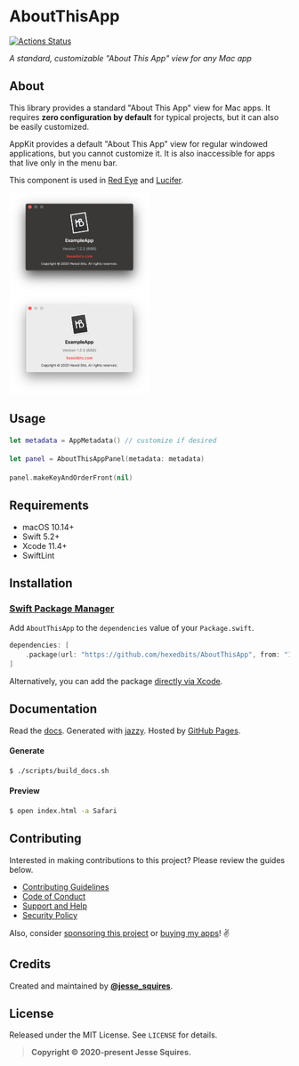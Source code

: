 # AboutThisApp

[![Actions Status](https://github.com/hexedbits/AboutThisApp/workflows/CI/badge.svg)](https://github.com/hexedbits/AboutThisApp/actions)

*A standard, customizable "About This App" view for any Mac app*

## About

This library provides a standard "About This App" view for Mac apps. It requires **zero configuration by default** for typical projects, but it can also be easily customized.

AppKit provides a default "About This App" view for regular windowed applications, but you cannot customize it. It is also inaccessible for apps that live only in the menu bar.

This component is used in [Red Eye](https://www.hexedbits.com/redeye/) and [Lucifer](https://www.hexedbits.com/lucifer/).

<img src="https://raw.githubusercontent.com/hexedbits/AboutThisApp/dev/screenshots/screenshot_dark.png" width="50%" />

<img src="https://raw.githubusercontent.com/hexedbits/AboutThisApp/dev/screenshots/screenshot_light.png" width="50%" />

## Usage

```swift
let metadata = AppMetadata() // customize if desired

let panel = AboutThisAppPanel(metadata: metadata)

panel.makeKeyAndOrderFront(nil)
```

## Requirements

- macOS 10.14+
- Swift 5.2+
- Xcode 11.4+
- SwiftLint

## Installation

### [Swift Package Manager](https://swift.org/package-manager/)

Add `AboutThisApp` to the `dependencies` value of your `Package.swift`.

```swift
dependencies: [
    .package(url: "https://github.com/hexedbits/AboutThisApp", from: "1.0.0")
]
```

Alternatively, you can add the package [directly via Xcode](https://developer.apple.com/documentation/xcode/adding_package_dependencies_to_your_app).

## Documentation

Read the [docs](https://hexedbits.github.io/AboutThisApp). Generated with [jazzy](https://github.com/realm/jazzy). Hosted by [GitHub Pages](https://pages.github.com).

#### Generate

````bash
$ ./scripts/build_docs.sh
````

#### Preview

````bash
$ open index.html -a Safari
````

## Contributing

Interested in making contributions to this project? Please review the guides below.

- [Contributing Guidelines](https://github.com/hexedbits/.github/blob/master/CONTRIBUTING.md)
- [Code of Conduct](https://github.com/hexedbits/.github/blob/master/CODE_OF_CONDUCT.md)
- [Support and Help](https://github.com/hexedbits/.github/blob/master/SUPPORT.md)
- [Security Policy](https://github.com/hexedbits/.github/blob/master/SECURITY.md)

Also, consider [sponsoring this project](https://www.jessesquires.com/sponsor/) or [buying my apps](https://www.hexedbits.com)! ✌️

## Credits

Created and maintained by [**@jesse_squires**](https://twitter.com/jesse_squires).

## License

Released under the MIT License. See `LICENSE` for details.

>**Copyright &copy; 2020-present Jesse Squires.**
